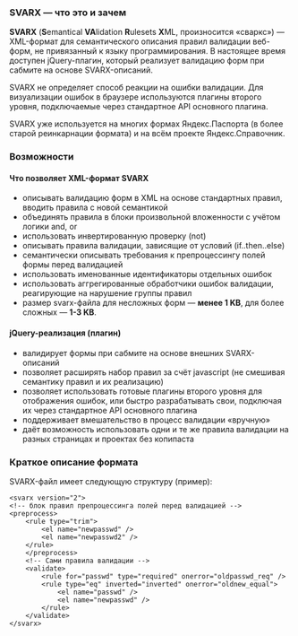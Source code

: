 ### SVARX — что это и зачем ###

**SVARX** (**S**emantical **VA**lidation **R**ulesets **X**ML, произносится «сваркс») — XML-формат для семантического описания правил валидации веб-форм, не привязанный к языку программирования. В настоящее время доступен jQuery-плагин, который реализует валидацию форм при сабмите на основе SVARX-описаний.

SVARX не определяет способ реакции на ошибки валидации. Для визуализации ошибок в браузере используются плагины второго уровня, подключаемые через стандартное API основного плагина.

SVARX уже используется на многих формах Яндекс.Паспорта (в более старой реинкарнации формата) и на всём проекте Яндекс.Справочник.

### Возможности ###
#### Что позволяет XML-формат SVARX ####
  * описывать валидацию форм в XML на основе стандартных правил, вводить правила с новой семантикой
  * объединять правила в блоки произвольной вложенности с учётом логики and, or
  * использовать инвертированную проверку (not)
  * описывать правила валидации, зависящие от условий (if..then..else)
  * семантически описывать требования к препроцессингу полей формы перед валидацией
  * использовать именованные идентификаторы отдельных ошибок
  * использовать аггрегированные обработчики ошибок валидации, реагирующие на нарушение группы правил
  * размер svarx-файла для несложных форм — **менее 1 KB**, для более сложных — **1-3 KB**.

#### jQuery-реализация (плагин) ####
  * валидирует формы при сабмите на основе внешних SVARX-описаний
  * позволяет расширять набор правил за счёт javascript (не смешивая семантику правил и их реализацию) 
  * позволяет использовать готовые плагины второго уровня для отображения ошибок, или быстро разрабатывать свои, подключая их через стандартное API основного плагина
  * поддерживает вмешательство в процесс валидации «вручную»
  * даёт возможность использовать одни и те же правила валидации на разных страницах и проектах без копипаста

### Краткое описание формата ###
SVARX-файл имеет следующую структуру (пример):
```
<svarx version="2">
<!-- блок правил препроцессинга полей перед валидацией -->
<preprocess>
    <rule type="trim">
        <el name="newpasswd" />
        <el name="newpasswd2" />
    </rule>
    </preprocess>
    <!-- Сами правила валидации -->
    <validate>
        <rule for="passwd" type="required" onerror="oldpasswd_req" />
        <rule type="eq" inverted="inverted" onerror="oldnew_equal">
            <el name="passwd" />
            <el name="newpasswd" />
        </rule>
    </validate>
</svarx>
```